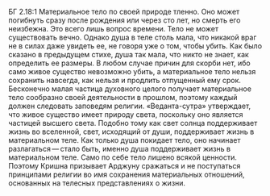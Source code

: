 БГ 2.18:1	Материальное тело по своей природе тленно. Оно может погибнуть сразу после рождения или через сто лет, но смерть его неизбежна. Это всего лишь вопрос времени. Тело не может существовать вечно. Однако душа в теле столь мала, что никакой враг не в силах даже увидеть ее, не говоря уже о том, чтобы убить. Как было сказано в предыдущем стихе, душа так мала, что никто не знает, как определить ее размеры. В любом случае причин для скорби нет, ибо само живое существо невозможно убить, а материальное тело нельзя сохранить навсегда, как нельзя и продлить отпущенный ему срок. Бесконечно малая частица духовного целого получает материальное тело сообразно своей деятельности в прошлом, поэтому каждый должен следовать заповедям религии. «Веданта-сутра» утверждает, что живое существо имеет природу света, поскольку оно является частицей высшего света. Подобно тому как свет солнца поддерживает жизнь во вселенной, свет, исходящий от души, поддерживает жизнь в материальном теле. Как только душа покидает тело, оно начинает разлагаться — стало быть, именно душа поддерживает жизнь в материальном теле. Само по себе тело лишено всякой ценности. Поэтому Кришна призывает Арджуну сражаться и не поступаться принципами религии во имя сохранения материальных отношений, основанных на телесных представлениях о жизни.